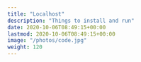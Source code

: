 ```yaml
---
title: "Localhost"
description: "Things to install and run"
date: 2020-10-06T08:49:15+00:00
lastmod: 2020-10-06T08:49:15+00:00
image: "/photos/code.jpg"
weight: 120
---
```


